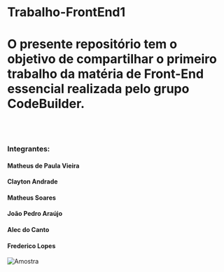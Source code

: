 # Trabalho-FrontEnd1
<h1>O presente repositório tem o objetivo de compartilhar o primeiro trabalho da matéria de Front-End essencial realizada pelo grupo CodeBuilder.</h1> <br><br>
<h3>Integrantes:</h3>
<h4>Matheus de Paula Vieira</h4>
<h4>Clayton Andrade</h4>
<h4>Matheus Soares</h4>
<h4>João Pedro Araújo</h4>
<h4>Alec do Canto</h4>
<h4>Frederico Lopes</h4>
<img src="https://i.ibb.co/FW6zh6F/trabalho-frontend.png" alt="Amostra">
